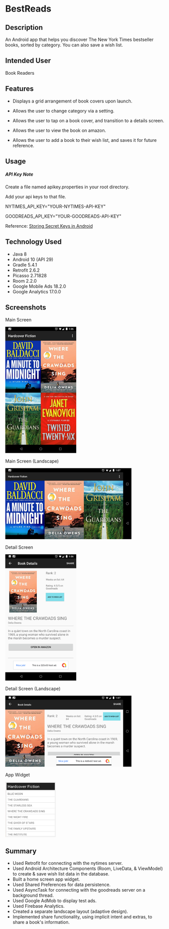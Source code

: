 # BestReads
## Description
An Android app that helps you discover The New York Times bestseller books, sorted by category. You can also save a wish list.

## Intended User
Book Readers

## Features
* Displays a grid arrangement of book covers upon launch.

* Allows the user to change category via a setting.

* Allows the user to tap on a book cover, and transition to a details screen.

* Allows the user to view the book on amazon.

* Allows the user to add a book to their wish list, and saves it for future reference.

## Usage
##### API Key Note
Create a file named apikey.properties in your root directory.

Add your api keys to that file.

NYTIMES_API_KEY="YOUR-NYTIMES-API-KEY"

GOODREADS_API_KEY="YOUR-GOODREADS-API-KEY"

Reference: [Storing Secret Keys in Android](https://guides.codepath.com/android/Storing-Secret-Keys-in-Android#hidden-in-buildconfigs)

## Technology Used
* Java 8
* Android 10 (API 29)
* Gradle 5.4.1
* Retrofit 2.6.2
* Picasso 2.71828
* Room 2.2.0
* Google Mobile Ads 18.2.0
* Google Analytics 17.0.0

## Screenshots

Main Screen

<img src="screenshots/main_activity.png" width="225" height="400">

Main Screen (Landscape)

<img src="screenshots/main_activity_landscape.png" width="400" height="225">

Detail Screen

<img src="screenshots/detail_activity.png" width="225" height="400">

Detail Screen (Landscape)

<img src="screenshots/detail_activity_landscape.png" width="400" height="225">

App Widget

<img src="app/src/main/res/drawable-nodpi/books_appwidget_preview.jpg" width="160" height="175">

## Summary
* Used Retrofit for connecting with the nytimes server.
* Used Android Architecture Components (Room, LiveData, & ViewModel) to create & save wish list data in the database.
* Built a home screen app widget.
* Used Shared Preferences for data persistence.
* Used AsyncTask for connecting with the goodreads server on a background thread.
* Used Google AdMob to display test ads.
* Used Firebase Analytics.
* Created a separate landscape layout (adaptive design).
* Implemented share functionality, using implicit intent and extras, to share a book's information.
